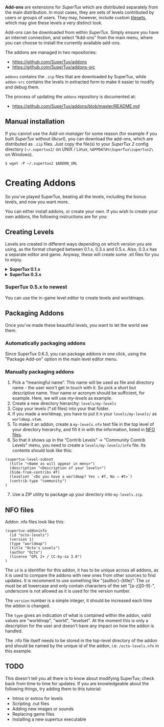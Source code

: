 **Add-ons** are extensions for *SuperTux* which are distributed
separately from the main distribution. In most cases, they are sets of
levels contributed by users or groups of users. They may, however,
include custom [tilesets](Tileset), which may give these
levels a very distinct look.

Add-ons can be downloaded from within *SuperTux*. Simply ensure you
have an internet connection, and select “Add-ons” from the main menu,
where you can choose to install the currently available add-ons.

The addons are managed in two repositories:

* https://github.com/SuperTux/addons
* https://github.com/SuperTux/addons-src

`addons` contains the `.zip` files that are downloaded by SuperTux,
while `addon-src` contains the levels in extracted form to make it
easier to modify and debug them.

The process of updating the `addons` repository is documented at:

* https://github.com/SuperTux/addons/blob/master/README.md

Manual installation
-------------------

If you cannot use the *Add-on manager* for some reason (for example if
you built *SuperTux* without *libcurl*), you can download the add-ons,
which are distributed as `.zip` files. Just copy the file(s) to your
*SuperTux 2* config directory (`~/.supertux2/` on UNIX / Linux,
`%APPDATA%\SuperTux\supertux2\` on Windows).

    $ wget -P ~/.supertux2 $ADDON_URL

Creating Addons
===============

So you've played SuperTux, beating all the levels, including the bonus levels, and now you want more.

You can either install addons, or create your own. If you wish to create your own addons, the following instructions are for you:

Creating Levels
---------------

Levels are created in different ways depending on which version you are using, as the format changed between 0.1.x, 0.3.x and 0.5.x. Also, 0.3.x has a separate editor and game. Anyway, these will create some .stl files for you to enjoy.

<details>
<summary><b>SuperTux 0.1.x</b></summary>
<br>
Create as many levels as you want using the built-in editor. Try reading the editor help first by pressing F1.
   
#### Creating Worldmaps

You could try to use [FlexLay](http://flexlay.berlios.de) for creating worldmaps.

</details>

<details>
<summary><b>SuperTux 0.3.x</b></summary>
<br>
Download the SuperTux Editor. The Editor FAQ might be helpful. Alternately, you could create 0.1.x levels and then modify them using a text editor or the Scheme converter script into version 2 levels. See the [File formats](File_formats) page for details.

<br>
</details>

### SuperTux 0.5.x to newest

You can use the in-game level editor to create levels and worldmaps.

Packaging Addons
----------------

Once you've made these beautiful levels, you want to let the world see them.

### Automatically packaging addons

Since SuperTux 0.6.3, you can package addons in one click, using the "Package Add-on" option in the main level editor menu.

### Manually packaging addons

1. Pick a “meaningful name”. This name will be used as file and directory name - the user won't get in touch with it. So pick a short but descriptive name. Your name or acronym should be sufficient, for example. Here, we will use *my-levels* as example.
2. Create a new directory hierarchy: `levels/`*`my-levels`*
3. Copy your levels (\*.stl files) into your that folder.
4. If you made a worldmap, you have to put it n your `levels/`*`my-levels`*`/` as `worldmap.stwm`.
5. To make it an addon, create a *`my-levels`*`.nfo` text file in the top level of your directory hierarchy, and fill it in with the information, listed in [NFO files](#nfo-files).
6. So that it shows up in the “Contrib Levels” -> "Community Contrib Levels" menu, you need to create a `levels/`*`my-levels`*`/info` file. Its contents should look like this:

```
(supertux-level-subset
  (title "<Name as will appear in menu>")
  (description "<Description of your levels>")
  (hide-from-contribs #f)
  (levelset `<Do you have a worldmap? Yes ⇒ #f, No ⇒ #t>`)
  (contrib-type "community")
)
```

7. Use a ZIP utility to package up your directory into `my-levels.zip`.

NFO files
---------

Addon .nfo files look like this:

```
(supertux-addoninfo
  (id "octo-levels")
  (version 1)
  (type "worldmap")
  (title "Octo's Levels")
  (author "Octo")
  (license "GPL 2+ / CC-by-sa 3.0")
)
```

The `id` is a identifier for this addon, it has to be unique across
all addons, as it is used to compare the addons with new ones from
other sources to find updates. It is recomment to use something like
"{author}-{title}". The `id` must be all lowercase and only contain
characters of the set "[a-z][0-9]-", underscore is not allowed as it
is used for the version number.

The `version` number is a simple integer, it should be increased each
time the addon is changed.

The `type` gives an indication of what is contained within the addon,
valid values are "worldmap", "world", "levelset". At the moment this
is only a description for the user and doesn't have any impact on how
the addon is handled.

The .nfo file itself needs to be stored in the top-level directory of
the addon and should be named by the unique id of the addon, i.e.
`/octo-levels.nfo` in this example.

TODO
----

This doesn't tell you all there is to know about modifying SuperTux; check back from time to time for updates. If you are knowledgeable about the following things, try adding them to this tutorial:

-   Intros or extros for levels
-   Scripting .nut files
-   Adding new images or sounds
-   Replacing game files
-   Installing a new supertux executable
